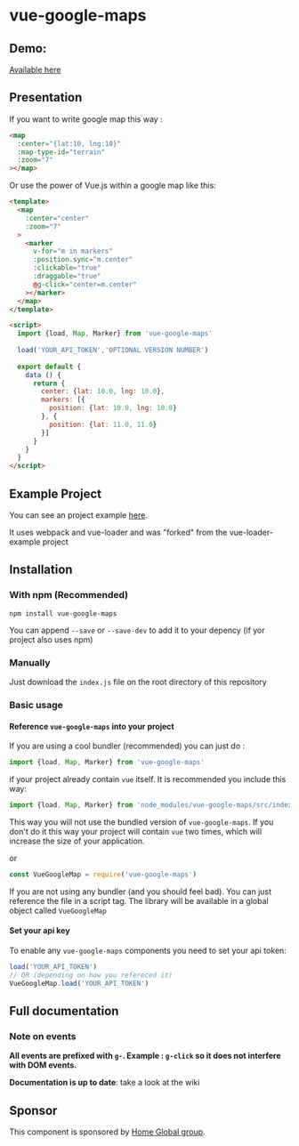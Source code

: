 # vue-google-maps

## Demo:

[Available here](http://guillaumeleclerc.github.io/vue-google-maps-example/)

## Presentation

If you want to write google map this way : 

```html
<map
  :center="{lat:10, lng:10}"
  :map-type-id="terrain"
  :zoom="7"
></map>
```

Or use the power of Vue.js within a google map like this:
```html
<template>
  <map
    :center="center"
    :zoom="7"
  >
    <marker 
      v-for="m in markers"
      :position.sync="m.center"
      :clickable="true"
      :draggable="true"
      @g-click="center=m.center"
    ></marker>
  </map>
</template>

<script>
  import {load, Map, Marker} from 'vue-google-maps'
  
  load('YOUR_API_TOKEN','OPTIONAL VERSION NUMBER')
  
  export default {
    data () {
      return {
        center: {lat: 10.0, lng: 10.0},
        markers: [{
          position: {lat: 10.0, lng: 10.0}
        }, {
          position: {lat: 11.0, 11.0}
        }]
      }
    }
  }
</script>
```

## Example Project 

You can see an project example [here](https://github.com/GuillaumeLeclerc/vue-google-maps-example).

It uses webpack and vue-loader and was "forked" from the vue-loader-example project

## Installation

### With npm (Recommended)

```
npm install vue-google-maps
```

You can append `--save` or `--save-dev` to add it to your depency (if yor project also uses npm)

### Manually

Just download the `index.js` file on the root directory of this repository

### Basic usage

#### Reference `vue-google-maps` into your project

If you are using a cool bundler (recommended) you can just do : 

```javascript
import {load, Map, Marker} from 'vue-google-maps'
```

if your project already contain `vue` itself. It is recommended you include this way:

```javascript
import {load, Map, Marker} from 'node_modules/vue-google-maps/src/index.js'
```

This way you will not use the bundled version of `vue-google-maps`. If you don't do it this way your project will contain `vue` two times, which will increase the size of your application.

or 

```javascript
const VueGoogleMap = require('vue-google-maps')
```

If you are not using any bundler (and you should feel bad). You can just reference the file in a script tag. The library will be available in a global object called `VueGoogleMap`

#### Set your api key

To enable any `vue-google-maps` components you need to set your api token:

```javascript
load('YOUR_API_TOKEN')
// OR (depending on how you refereced it)
VueGoogleMap.load('YOUR_API_TOKEN')
```

## Full documentation

### Note on events

__All events are prefixed with `g-`. Example : `g-click` so it does not interfere with DOM events.__

__Documentation is up to date__: take a look at the wiki



## Sponsor

This component is sponsored by [Home Global group](http://homeglobal.ch/).
